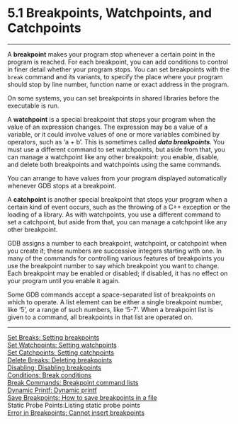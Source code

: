 # 5.1 Breakpoints, Watchpoints, and Catchpoints

----

A **breakpoint** makes your program stop whenever a certain point in the program is reached. For each breakpoint, you can add conditions to control in finer detail whether your program stops. You can set breakpoints with the ``break`` command and its variants, to specify the place where your program should stop by line number, function name or exact address in the program.

On some systems, you can set breakpoints in shared libraries before the executable is run.

A **watchpoint** is a special breakpoint that stops your program when the value of an expression changes. The expression may be a value of a variable, or it could involve values of one or more variables combined by operators, such as ‘a + b’. This is sometimes called _**data breakpoints**_. You must use a different command to set watchpoints, but aside from that, you can manage a watchpoint like any other breakpoint: you enable, disable, and delete both breakpoints and watchpoints using the same commands.

You can arrange to have values from your program displayed automatically whenever GDB stops at a breakpoint.

A **catchpoint** is another special breakpoint that stops your program when a certain kind of event occurs, such as the throwing of a C++ exception or the loading of a library. As with watchpoints, you use a different command to set a catchpoint, but aside from that, you can manage a catchpoint like any other breakpoint.

GDB assigns a number to each breakpoint, watchpoint, or catchpoint when you create it; these numbers are successive integers starting with one. In many of the commands for controlling various features of breakpoints you use the breakpoint number to say which breakpoint you want to change. Each breakpoint may be enabled or disabled; if disabled, it has no effect on your program until you enable it again.

Some GDB commands accept a space-separated list of breakpoints on which to operate. A list element can be either a single breakpoint number, like ‘5’, or a range of such numbers, like ‘5-7’. When a breakpoint list is given to a command, all breakpoints in that list are operated on.

----

[Set Breaks: Setting breakpoints](./5_1_1_Setting_Breakpoints.md)<br />
[Set Watchpoints: Setting watchpoints](./5_1_2_Setting_Watchpoints.md)<br />
[Set Catchpoints: Setting catchpoints](./5_1_3_Setting_Catchpoints.md)<br />
[Delete Breaks: Deleting breakpoints](./5_1_4_Deleting_Breakpoints.md)<br />
[Disabling: Disabling breakpoints](./5_1_5_Disabling_Breakpoints.md)<br />
[Conditions: Break conditions](./5_1_6_Break_Conditions.md)<br />
[Break Commands: Breakpoint command lists](./5_1_7_Breakpoint_Commands.md)<br />
[Dynamic Printf: Dynamic printf](./5_1_8_Dynamic_Printf.md)<br />
[Save Breakpoints: How to save breakpoints in a file](./5_1_9_Saving_Breakpoints.md)<br />
Static Probe Points:Listing static probe points<br />
[Error in Breakpoints: Cannot insert breakpoints](./5_1_11_Breakpoint_Errors.md)<br />
